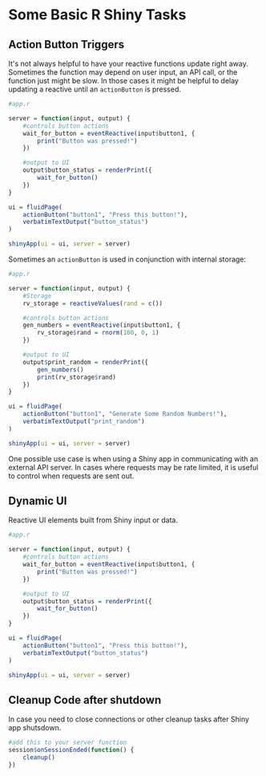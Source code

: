 # Some Basic R Shiny Tasks

## Action Button Triggers
It's not always helpful to have your reactive functions update right away.  Sometimes the function may depend on user input, an API call, or the function just might be slow.  In those cases it might be helpful to delay updating a reactive until an `actionButton` is pressed.


```r
#app.r

server = function(input, output) {
	#controls button actions
	wait_for_button = eventReactive(input$button1, {
		print("Button was pressed!")
	})

	#output to UI
	output$button_status = renderPrint({
		wait_for_button()
	})
}

ui = fluidPage(
	actionButton("button1", "Press this button!"),
	verbatimTextOutput("button_status")
)

shinyApp(ui = ui, server = server)
```



Sometimes an `actionButton` is used in conjunction with internal storage:


```r
#app.r

server = function(input, output) {
	#Storage
	rv_storage = reactiveValues(rand = c())

	#controls button actions
	gen_numbers = eventReactive(input$button1, {
		rv_storage$rand = rnorm(100, 0, 1)		
	})

	#output to UI
	output$print_random = renderPrint({
		gen_numbers()
		print(rv_storage$rand)
	})
}

ui = fluidPage(
	actionButton("button1", "Generate Some Random Numbers!"),
	verbatimTextOutput("print_random")
)

shinyApp(ui = ui, server = server)
```

One possible use case is when using a Shiny app in communicating with an external API server.  In cases where requests may be rate limited, it is useful to control when requests are sent out.


## Dynamic UI
Reactive UI elements built from Shiny input or data.


```r
#app.r

server = function(input, output) {
	#controls button actions
	wait_for_button = eventReactive(input$button1, {
		print("Button was pressed!")
	})

	#output to UI
	output$button_status = renderPrint({
		wait_for_button()
	})
}

ui = fluidPage(
	actionButton("button1", "Press this button!"),
	verbatimTextOutput("button_status")
)

shinyApp(ui = ui, server = server)
```

## Cleanup Code after shutdown
In case you need to close connections or other cleanup tasks after Shiny app shutsdown.


```r
#add this to your server function
session$onSessionEnded(function() {
	cleanup()
})
```
